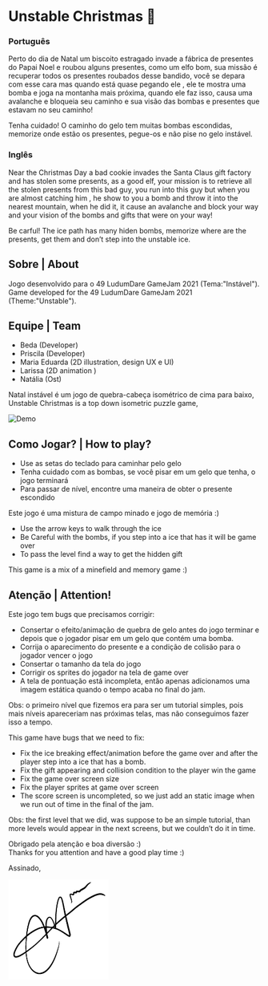 #  Unstable Christmas 📃

###  Português
Perto do dia de Natal um biscoito estragado invade a fábrica de presentes do Papai Noel e roubou alguns presentes, como um elfo bom, sua missão é recuperar todos os presentes roubados desse bandido, você se depara com esse cara mas quando está quase pegando ele , ele te mostra uma bomba e joga na montanha mais próxima, quando ele faz isso, causa uma avalanche e bloqueia seu caminho e sua visão das bombas e presentes que estavam no seu caminho!

Tenha cuidado! O caminho do gelo tem muitas bombas escondidas, memorize onde estão os presentes, pegue-os e não pise no gelo instável.

### Inglês
Near the Christmas Day a bad cookie invades the Santa Claus gift factory and has stolen some presents, as a good elf, your mission is to retrieve all the stolen presents from this bad guy, you run into this guy but when you are almost catching him , he show to you a bomb and throw it into the nearest mountain, when he did it, it cause an avalanche and block your way and your vision of the bombs and gifts that were on your way!

Be carful! The ice path has many hiden bombs, memorize where are the presents, get them and don’t step into the unstable ice.


## Sobre | About
Jogo desenvolvido para o 49 LudumDare GameJam 2021 (Tema:"Instável").
<br>
Game developed for the 49 LudumDare GameJam 2021 (Theme:"Unstable").



## Equipe | Team

- Beda (Developer)
- Priscila (Developer)
- Maria Eduarda (2D illustration, design UX e UI)
- Larissa (2D animation )
- Natália (Ost)

Natal instável é um jogo de quebra-cabeça isométrico de cima para baixo,
<br>
Unstable Christmas is a top down isometric puzzle game,


![Demo](./download.gif)

## Como Jogar? | How to play?

- Use as setas do teclado para caminhar pelo gelo
- Tenha cuidado com as bombas, se você pisar em um gelo que tenha, o jogo terminará
- Para passar de nível, encontre uma maneira de obter o presente escondido

Este jogo é uma mistura de campo minado e jogo de memória :)

- Use the arrow keys to walk through the ice
- Be Careful with the bombs, if you step into a ice that has it will be game over
- To pass the level find a way to get the hidden gift

This game is a mix of a minefield and memory game :)

## Atenção | Attention!

Este jogo tem bugs que precisamos corrigir:

- Consertar o efeito/animação de quebra de gelo antes do jogo terminar e depois que o jogador pisar em um gelo que contém uma bomba.
- Corrija o aparecimento do presente e a condição de colisão para o jogador vencer o jogo
- Consertar o tamanho da tela do jogo
- Corrigir os sprites do jogador na tela de game over
- A tela de pontuação está incompleta, então apenas adicionamos uma imagem estática quando o tempo acaba no final do jam.

Obs: o primeiro nível que fizemos era para ser um tutorial simples, pois mais níveis apareceriam nas próximas telas, mas não conseguimos fazer isso a tempo.

This game have bugs that we need to fix:

- Fix the ice breaking effect/animation before the game over and after the player step into a ice that has a bomb.
- Fix the gift appearing and collision condition to the player win the game
- Fix the game over screen size
- Fix the player sprites at game over screen
- The score screen is uncompleted, so we just add an static image when we run out of time in the final of the jam.

Obs: the first level that we did, was suppose to be an simple tutorial, than more levels would appear in the next screens, but we couldn’t do it in time.


Obrigado pela atenção e boa diversão :)
<br>
Thanks for you attention and have a good play time :)

Assinado,

<img src="IMG_0092.png" width="200" height="200"/>
